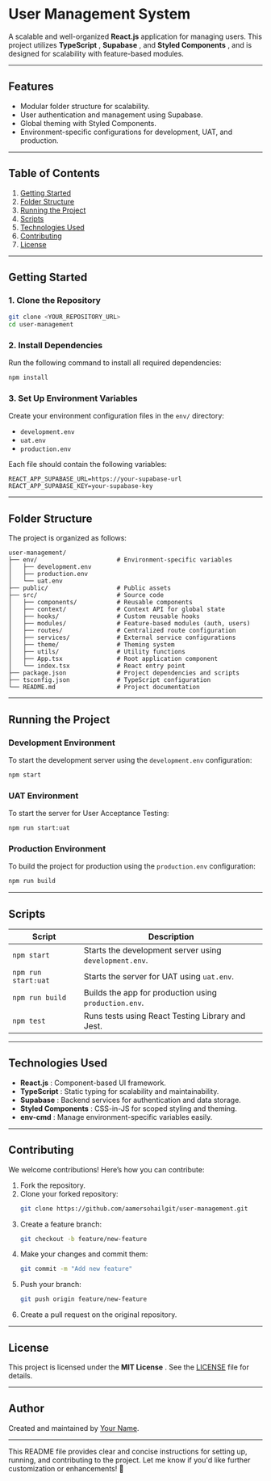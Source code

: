 
# User Management System

A scalable and well-organized **React.js** application for managing users. This project utilizes  **TypeScript** ,  **Supabase** , and  **Styled Components** , and is designed for scalability with feature-based modules.

---

## Features

* Modular folder structure for scalability.
* User authentication and management using Supabase.
* Global theming with Styled Components.
* Environment-specific configurations for development, UAT, and production.

---

## Table of Contents

1. [Getting Started](https://chatgpt.com/c/676be0b4-0a28-8007-a533-48add85b47fb#getting-started)
2. [Folder Structure](https://chatgpt.com/c/676be0b4-0a28-8007-a533-48add85b47fb#folder-structure)
3. [Running the Project](https://chatgpt.com/c/676be0b4-0a28-8007-a533-48add85b47fb#running-the-project)
4. [Scripts](https://chatgpt.com/c/676be0b4-0a28-8007-a533-48add85b47fb#scripts)
5. [Technologies Used](https://chatgpt.com/c/676be0b4-0a28-8007-a533-48add85b47fb#technologies-used)
6. [Contributing](https://chatgpt.com/c/676be0b4-0a28-8007-a533-48add85b47fb#contributing)
7. [License](https://chatgpt.com/c/676be0b4-0a28-8007-a533-48add85b47fb#license)

---

## Getting Started

### 1. Clone the Repository

```bash
git clone <YOUR_REPOSITORY_URL>
cd user-management
```

### 2. Install Dependencies

Run the following command to install all required dependencies:

```bash
npm install
```

### 3. Set Up Environment Variables

Create your environment configuration files in the `env/` directory:

* `development.env`
* `uat.env`
* `production.env`

Each file should contain the following variables:

```env
REACT_APP_SUPABASE_URL=https://your-supabase-url
REACT_APP_SUPABASE_KEY=your-supabase-key
```

---

## Folder Structure

The project is organized as follows:

```
user-management/
├── env/                      # Environment-specific variables
│   ├── development.env
│   ├── production.env
│   └── uat.env
├── public/                   # Public assets
├── src/                      # Source code
│   ├── components/           # Reusable components
│   ├── context/              # Context API for global state
│   ├── hooks/                # Custom reusable hooks
│   ├── modules/              # Feature-based modules (auth, users)
│   ├── routes/               # Centralized route configuration
│   ├── services/             # External service configurations
│   ├── theme/                # Theming system
│   ├── utils/                # Utility functions
│   ├── App.tsx               # Root application component
│   └── index.tsx             # React entry point
├── package.json              # Project dependencies and scripts
├── tsconfig.json             # TypeScript configuration
└── README.md                 # Project documentation
```

---

## Running the Project

### Development Environment

To start the development server using the `development.env` configuration:

```bash
npm start
```

### UAT Environment

To start the server for User Acceptance Testing:

```bash
npm run start:uat
```

### Production Environment

To build the project for production using the `production.env` configuration:

```bash
npm run build
```

---

## Scripts

| Script                | Description                                              |
| --------------------- | -------------------------------------------------------- |
| `npm start`         | Starts the development server using `development.env`. |
| `npm run start:uat` | Starts the server for UAT using `uat.env`.             |
| `npm run build`     | Builds the app for production using `production.env`.  |
| `npm test`          | Runs tests using React Testing Library and Jest.         |

---

## Technologies Used

* **React.js** : Component-based UI framework.
* **TypeScript** : Static typing for scalability and maintainability.
* **Supabase** : Backend services for authentication and data storage.
* **Styled Components** : CSS-in-JS for scoped styling and theming.
* **env-cmd** : Manage environment-specific variables easily.

---

## Contributing

We welcome contributions! Here’s how you can contribute:

1. Fork the repository.
2. Clone your forked repository:
   ```bash
   git clone https://github.com/aamersohailgit/user-management.git
   ```
3. Create a feature branch:
   ```bash
   git checkout -b feature/new-feature
   ```
4. Make your changes and commit them:
   ```bash
   git commit -m "Add new feature"
   ```
5. Push your branch:
   ```bash
   git push origin feature/new-feature
   ```
6. Create a pull request on the original repository.

---

## License

This project is licensed under the  **MIT License** . See the [LICENSE](https://chatgpt.com/c/LICENSE) file for details.

---

## Author

Created and maintained by [Your Name](https://github.com/your-username).

---

This README file provides clear and concise instructions for setting up, running, and contributing to the project. Let me know if you'd like further customization or enhancements! 🚀

